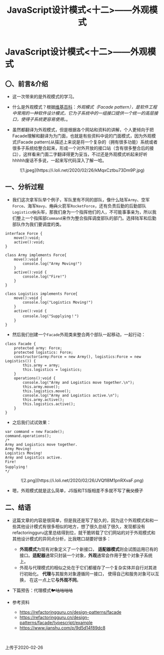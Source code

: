 ﻿---
title: JavaScript设计模式<十二>——外观模式
tags: 
      - JavaScript
      - 设计模式
      - TypeScript
---

JavaScript设计模式<十二>——外观模式
=================================

〇、前言&介绍
--------------

- 这一次带来的是外观模式的学习。<!--more-->

- 什么是外观模式？根据[维基百科][1]：*外观模式（Facade pattern），是软件工程中常用的一种软件设计模式，它为子系统中的一组接口提供一个统一的高层接口，使得子系统更容易使用。*。

- 虽然都翻译为外观模式，但是根据各个网站和资料的讲解，个人更倾向于把Facade理解和翻译为为门面，也就是有些资料中说的门面模式，因为外观模式(Facade pattern)从描述上来说是将一个复杂的（拥有很多功能）系统或者很多子系统给整合起来，形成一个对外开放的接口站（含有很多整合后的接口），这样看来门面二字翻译得更为妥当，不过还是外观模式听起来好听hhhhh废话不多说，一起来写代码深入了解一哈。

<center>![1.jpeg](https://i.loli.net/2020/02/26/kMqxCztbu73Dm9P.jpg)</center>


一、分析过程
-------------------------

- 我们这次拿军队举个例子，军队里有不同的部队，像什么陆军`Army`、空军`Force`、海军`Navy`、~~炮兵~~火箭军`RocketForce`，还有负责后勤的后勤部队`Logistics`~~伙头军~~，那我们身为一个指挥他们的人，不可能事事亲为，所以我们整上一个指挥部`Command`来作为整合指挥调度部队的部门。选择陆军和后勤部队作为我们要调度的类。

```
interface Force {
    move():void;
    active():void;
}

class Army implements Force{
    move():void {
        console.log("Army Moving!")
    }
    active():void {
        console.log("Fire!")
    }
}

class Logistics implements Force{
    move():void {
        console.log("Logistics Moving!")
    }
    active():void {
        console.log("Supplying！")
    }
}

```

- 然后我们创建一个`Facade`外观类来整合两个部队一起移动，一起行动：

```
class Facade {
    protected army: Force;
    protected logistics: Force;
    constructor(army:Force = new Army(), logistics:Force = new Logistics()) {
        this.army = army;
        this.logistics = logistics;
    }
    operations():void {
        console.log("Army and Logistics move together.\n");
        this.army.move();
        this.logistics.move();
        console.log("Army and Logistics active.\n");
        this.army.active();
        this.logistics.active();
    }
}
```

- 之后我们试试效果：

```
var command = new Facade();
command.operations();
/*
Army and Logistics move together.
Army Moving!
Logistics Moving!
Army and Logistics active.
Fire!
Supplying！
*/
```

<center>![2.png](https://i.loli.net/2020/02/26/JVQfl8M1pnRXvaF.png)</center>

- 嗯，外观模式就是这么简单，JS版和TS版相差不多就不写了~~我又摸了~~

二、结语
-------------------------

- 这篇文章的内容是很简单，但是我还是写了挺久的，因为这个外观模式和和一些其他设计模式有很多相似的地方，想了很久总结了很久，发现都没有refactoringguru这里总结得到位，就干脆转载了它们网站的对于外观模式和其他设计模式的异同点分析，比我瞎口胡要好很多：
    - **外观模式**为现有对象定义了一个新接口， **适配器模式**则会试图运用已有的接口。**适配器**通常只封装一个对象，**外观**通常会作用于整个对象子系统上。
    - 外观与代理模式的相似之处在于它们都缓存了一个复杂实体并自行对其进行初始化。 **代理**与其服务对象遵循同一接口， 使得自己和服务对象可以互换， 在这一点上它**与外观不同**。

- 下篇预告：代理模式~~🐦咕咕咕咕~~

- 参考资料
    - https://refactoringguru.cn/design-patterns/facade
    - https://refactoringguru.cn/design-patterns/facade/typescript/example
    - https://www.jianshu.com/p/9d5d14f89dc8
<br>

上传于2020-02-26


  [1]: https://zh.wikipedia.org/zh-cn/%E5%A4%96%E8%A7%80%E6%A8%A1%E5%BC%8F